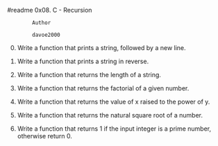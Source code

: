 #readme                    0x08. C - Recursion


			Author

			davoe2000


0.  Write a function that prints a string, followed by a new line.

1.  Write a function that prints a string in reverse.

2.  Write a function that returns the length of a string.

3.  Write a function that returns the factorial of a given number.

4.  Write a function that returns the value of x raised to the power of y.

5.  Write a function that returns the natural square root of a number.

6.  Write a function that returns 1 if the input integer is a prime number, otherwise return 0.
